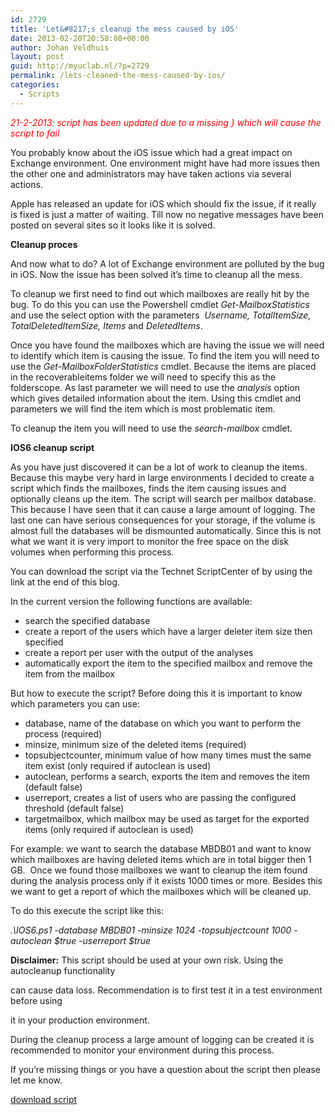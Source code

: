 ```yaml
---
id: 2729
title: 'Let&#8217;s cleanup the mess caused by iOS'
date: 2013-02-20T20:58:08+00:00
author: Johan Veldhuis
layout: post
guid: http://myuclab.nl/?p=2729
permalink: /lets-cleaned-the-mess-caused-by-ios/
categories:
  - Scripts
---
```

<span style="color: #ff0000;"><em>21-2-2013: script has been updated due to a missing } which will cause the script to fail</em></span>

You probably know about the iOS issue which had a great impact on Exchange environment. One environment might have had more issues then the other one and administrators may have taken actions via several actions.

Apple has released an update for iOS which should fix the issue, if it really is fixed is just a matter of waiting. Till now no negative messages have been posted on several sites so it looks like it is solved.

**Cleanup proces**

And now what to do? A lot of Exchange environment are polluted by the bug in iOS. Now the issue has been solved it&#8217;s time to cleanup all the mess.

To cleanup we first need to find out which mailboxes are really hit by the bug. To do this you can use the Powershell cmdlet _Get-MailboxStatistics_ and use the select option with the parameters  _Username, TotalItemSize,_ _TotalDeletedItemSize, Items_ and _DeletedItems_.

Once you have found the mailboxes which are having the issue we will need to identify which item is causing the issue. To find the item you will need to use the _Get-MailboxFolderStatistics_ cmdlet. Because the items are placed in the recoverableitems folder we will need to specify this as the folderscope. As last parameter we will need to use the _analysis_ option which gives detailed information about the item. Using this cmdlet and parameters we will find the item which is most problematic item.

To cleanup the item you will need to use the _search-mailbox_ cmdlet.

**IOS6 cleanup script**

As you have just discovered it can be a lot of work to cleanup the items. Because this maybe very hard in large environments I decided to create a script which finds the mailboxes, finds the item causing issues and optionally cleans up the item. The script will search per mailbox database. This because I have seen that it can cause a large amount of logging. The last one can have serious consequences for your storage, if the volume is almost full the databases will be dismounted automatically. Since this is not what we want it is very import to monitor the free space on the disk volumes when performing this process.

You can download the script via the Technet ScriptCenter of by using the link at the end of this blog.

In the current version the following functions are available:

  * search the specified database
  * create a report of the users which have a larger deleter item size then specified
  * create a report per user with the output of the analyses
  * automatically export the item to the specified mailbox and remove the item from the mailbox

But how to execute the script? Before doing this it is important to know which parameters you can use:

  * database, name of the database on which you want to perform the process (required)
  * minsize, minimum size of the deleted items (required)
  * topsubjectcounter, minimum value of how many times must the same item exist (only required if autoclean is used)
  * autoclean, performs a search, exports the item and removes the item (default false)
  * userreport, creates a list of users who are passing the configured threshold (default false)
  * targetmailbox, which mailbox may be used as target for the exported items (only required if autoclean is used)

For example: we want to search the database MBDB01 and want to know which mailboxes are having deleted items which are in total bigger then 1 GB.  Once we found those mailboxes we want to cleanup the item found during the analysis process only if it exists 1000 times or more. Besides this we want to get a report of which the mailboxes which will be cleaned up.

To do this execute the script like this:

_.\IOS6.ps1 -database MBDB01 -minsize 1024 -topsubjectcount 1000 -autoclean $true -userreport $true_

**Disclaimer:** This script should be used at your own risk. Using the autocleanup functionality
  
can cause data loss. Recommendation is to first test it in a test environment before using
  
it in your production environment.

During the cleanup process a large amount of logging can be created it is recommended to monitor your environment during this process.

If you&#8217;re missing things or you have a question about the script then please let me know.

[download script](http://gallery.technet.microsoft.com/IOS6-calender-issue-cleanup-3199bb03)